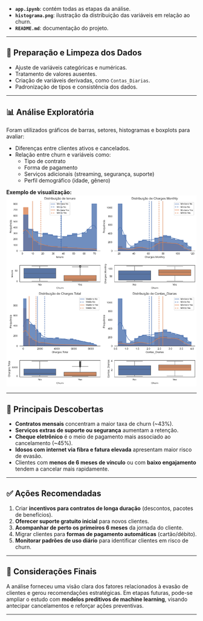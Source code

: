 
- **`app.ipynb`**: contém todas as etapas da análise.  
- **`histograma.png`**: ilustração da distribuição das variáveis em relação ao churn.  
- **`README.md`**: documentação do projeto.  

---

## 🧼 Preparação e Limpeza dos Dados

- Ajuste de variáveis categóricas e numéricas.  
- Tratamento de valores ausentes.  
- Criação de variáveis derivadas, como `Contas_Diarias`.  
- Padronização de tipos e consistência dos dados.  

---

## 📊 Análise Exploratória

Foram utilizados gráficos de barras, setores, histogramas e boxplots para avaliar:  

- Diferenças entre clientes ativos e cancelados.  
- Relação entre churn e variáveis como:  
  - Tipo de contrato  
  - Forma de pagamento  
  - Serviços adicionais (streaming, segurança, suporte)  
  - Perfil demográfico (idade, gênero)  

**Exemplo de visualização:** ![Histograma](histograma.png)

---

## 📌 Principais Descobertas

- **Contratos mensais** concentram a maior taxa de churn (~43%).  
- **Serviços extras de suporte ou segurança** aumentam a retenção.  
- **Cheque eletrônico** é o meio de pagamento mais associado ao cancelamento (~45%).  
- **Idosos com internet via fibra e fatura elevada** apresentam maior risco de evasão.  
- Clientes com **menos de 6 meses de vínculo** ou com **baixo engajamento** tendem a cancelar mais rapidamente.  

---

## ✅ Ações Recomendadas

1. Criar **incentivos para contratos de longa duração** (descontos, pacotes de benefícios).  
2. **Oferecer suporte gratuito inicial** para novos clientes.  
3. **Acompanhar de perto os primeiros 6 meses** da jornada do cliente.  
4. Migrar clientes para **formas de pagamento automáticas** (cartão/débito).  
5. **Monitorar padrões de uso diário** para identificar clientes em risco de churn.  

---

## 📌 Considerações Finais

A análise forneceu uma visão clara dos fatores relacionados à evasão de clientes e gerou recomendações estratégicas. Em etapas futuras, pode-se ampliar o estudo com **modelos preditivos de machine learning**, visando antecipar cancelamentos e reforçar ações preventivas.

---

